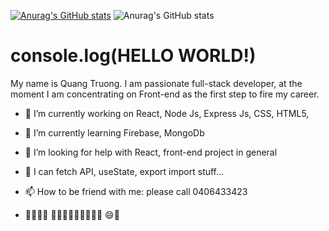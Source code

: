 [![Anurag's GitHub stats](https://github-readme-stats.vercel.app/api?username=ValoQuang)](https://github.com/anuraghazra/github-readme-stats)
![Anurag's GitHub stats](https://github-readme-stats.vercel.app/api?username=ValoQuang&show_icons=true)
 
 <h1>console.log(HELLO WORLD!) </h1>

My name is Quang Truong. I am passionate full-stack developer, at the moment I am concentrating on Front-end as the first step to fire my career.

- 🔭 I’m currently working on React, Node Js, Express Js, CSS, HTML5, 
- 🌱 I’m currently learning Firebase, MongoDb

- 🤔 I’m looking for help with React, front-end project in general
- 💬 I can fetch API, useState, export import stuff...
- 📫 How to be friend with me: please call 0406433423

-  👨‍✈️🛫🛬 🥓🍟🌭🍕🍗🥩🍣🍜🍛 😄🦈

